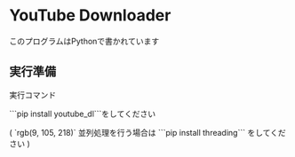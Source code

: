 # YouTube Downloader
このプログラムはPythonで書かれています
## 実行準備
実行コマンド  
<p> ```pip install youtube_dl```をしてください</p>  
( `rgb(9, 105, 218)` 並列処理を行う場合は ```pip install threading``` をしてください )
